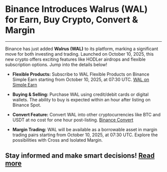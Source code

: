 # Binance Introduces Walrus (WAL) for Earn, Buy Crypto, Convert & Margin

---
Binance has just added **Walrus (WAL)** to its platform, marking a significant move for both investing and trading. Launched on October 10, 2025, this new crypto offers exciting features like HODLer airdrops and flexible subscription options. Jump into the details below!

- **Flexible Products:** Subscribe to WAL Flexible Products on Binance Simple Earn starting from October 10, 2025, at 07:30 UTC. [WAL on Simple Earn](https://app.binance.com/earn/simple-earn?asset=WAL&productId=WAL001&top=1&_dp=L2Vhcm5zL3NpbXBsZUJ1eT9wcm9kdWN0PVdBTDAwMSZkdXJhdGlvbj1GbGV4aWJsZSZhc3NldD1XQUw)

- **Buying & Selling:** Purchase WAL using credit/debit cards or digital wallets. The ability to buy is expected within an hour after listing on Binance Spot.

- **Convert Feature:** Convert WAL into other cryptocurrencies like BTC and USDT at no cost for one hour post-listing. [Binance Convert](https://www.binance.com/en/convert/USDT/WAL)

- **Margin Trading:** WAL will be available as a borrowable asset in margin trading pairs starting from October 10, 2025, at 07:30 UTC. Explore the possibilities with Cross and Isolated Margin.

Stay informed and make smart decisions! [Read more](https://chain-base.xyz/binance-introduces-walrus-wal-for-earn-buy-crypto-convert-margin)
---